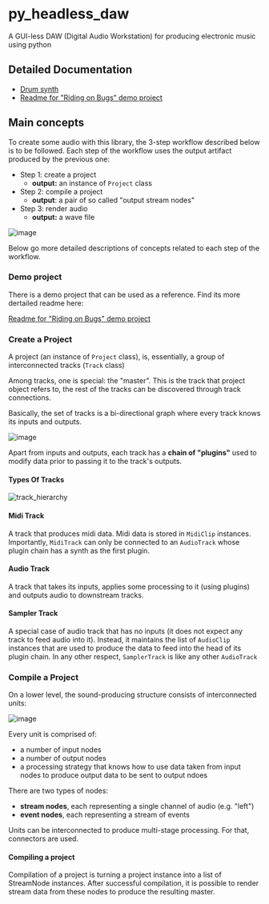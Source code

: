 # py_headless_daw
A GUI-less DAW (Digital Audio Workstation) for producing electronic music using python

## Detailed Documentation

- [Drum synth](doc/drum_synth_plugin.md)
- [Readme for "Riding on Bugs" demo project](py_headless_daw/demo/riding_on_bugs/README.md)


## Main concepts

To create some audio with this library, the 3-step workflow described below is to be followed.
Each step of the workflow uses the output artifact produced by the previous one:

- Step 1: create a project
  - **output:** an instance of `Project` class
- Step 2: compile a project
  - **output**: a pair of so called "output stream nodes"
- Step 3: render audio 
  - **output:** a wave file

![image](https://user-images.githubusercontent.com/21345604/92206579-6b3bbd80-ee90-11ea-8f86-7fe2842838cc.png)

Below go more detailed descriptions of concepts related to each step of the workflow. 

### Demo project

There is a demo project that can be used as a reference. Find its more dertailed readme here:

[Readme for "Riding on Bugs" demo project](py_headless_daw/demo/riding_on_bugs/README.md)


### Create a Project

A project (an instance of `Project` class), is, essentially, a group of interconnected tracks (`Track` class)

Among tracks, one is special: the "master". This is the track that project object refers to, the rest of the tracks can be discovered through track connections.

Basically, the set of tracks is a bi-directional graph where every track knows its inputs and outputs.

![image](https://user-images.githubusercontent.com/21345604/92208124-38df8f80-ee93-11ea-905e-985ad21df904.png)

Apart from inputs and outputs, each track has a **chain of "plugins"** used to modify data prior to passing it to the track's outputs.

#### Types Of Tracks

![track_hierarchy](https://user-images.githubusercontent.com/21345604/92209351-84933880-ee95-11ea-863b-8bed6a37e996.png)

#### Midi Track
A track that produces midi data. Midi data is stored in `MidiClip` instances.
Importantly, `MidiTrack` can only be connected to an `AudioTrack` whose plugin chain has a synth as the first plugin.

#### Audio Track
A track that takes its inputs, applies some processing to it (using plugins) and outputs audio to downstream tracks.

#### Sampler Track
A special case of audio track that has no inputs (it does not expect any track to feed audio into it). 
Instead, it maintains the list of `AudioClip` instances that are used to produce the data to feed into the head of its plugin chain.
In any other respect, `SamplerTrack` is like any other `AudioTrack`

### Compile a Project

On a lower level, the sound-producing structure consists of interconnected units:

![image](https://user-images.githubusercontent.com/21345604/92205525-89082300-ee8e-11ea-858a-be7e0aeda101.png)



Every unit is comprised of:

- a number of input nodes
- a number of output nodes
- a processing strategy that knows how to use data taken from input nodes to produce output data to be sent to output ndoes

There are two types of nodes:

- **stream nodes**, each representing a single channel of audio (e.g. "left")
- **event nodes**, each representing a stream of events

Units can be interconnected to produce multi-stage processing. For that, connectors are used.

#### Compiling a project

Compilation of a project is turning a project instance into a list of StreamNode instances.
After successful compilation, it is possible to render stream data from these nodes to produce the resulting master.
